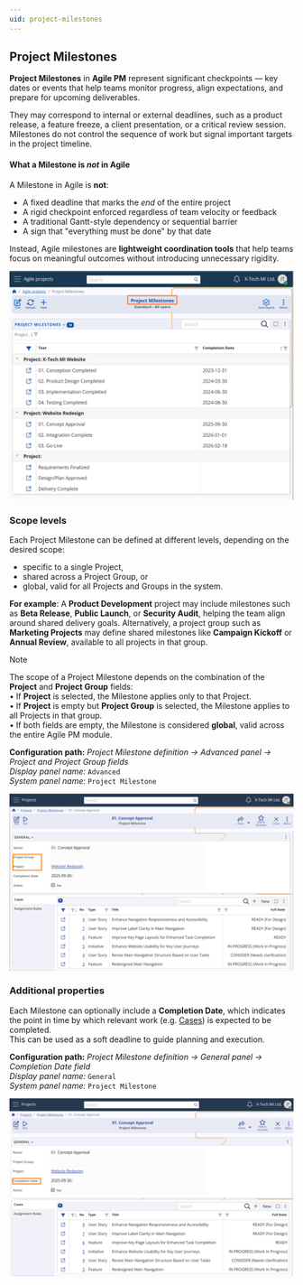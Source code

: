 ```yaml
---
uid: project-milestones
---
```


## Project Milestones

**Project Milestones** in **Agile PM** represent significant checkpoints — key dates or events that help teams monitor progress, align expectations, and prepare for upcoming deliverables.  

They may correspond to internal or external deadlines, such as a product release, a feature freeze, a client presentation, or a critical review session.  
Milestones do not control the sequence of work but signal important targets in the project timeline.

#### What a Milestone is *not* in Agile

A Milestone in Agile is **not**:

- A fixed deadline that marks the *end* of the entire project  
- A rigid checkpoint enforced regardless of team velocity or feedback  
- A traditional Gantt-style dependency or sequential barrier  
- A sign that "everything must be done" by that date  

Instead, Agile milestones are **lightweight coordination tools** that help teams focus on meaningful outcomes without introducing unnecessary rigidity.

![Project Milestones](pictures/project-milestones.png)

### Scope levels

Each Project Milestone can be defined at different levels, depending on the desired scope:
- specific to a single Project,  
- shared across a Project Group, or  
- global, valid for all Projects and Groups in the system.

**For example**:
A **Product Development** project may include milestones such as **Beta Release**, **Public Launch**, or **Security Audit**, helping the team align around shared delivery goals.  Alternatively, a project group such as **Marketing Projects** may define shared milestones like **Campaign Kickoff** or **Annual Review**, available to all projects in that group.

> [!Note]  
> The scope of a Project Milestone depends on the combination of the **Project** and **Project Group** fields:  
> • If **Project** is selected, the Milestone applies only to that Project.  
> • If **Project** is empty but **Project Group** is selected, the Milestone applies to all Projects in that group.  
> • If both fields are empty, the Milestone is considered **global**, valid across the entire Agile PM module.

**Configuration path:** *Project Milestone definition → Advanced panel → Project and Project Group fields*  
*Display panel name:* `Advanced`<br>
*System panel name:* `Project Milestone`

![Project Milestone Scope](pictures/milestone-scope.png)

### Additional properties

Each Milestone can optionally include a **Completion Date**, which indicates the point in time by which relevant work (e.g. [Cases](../../cases/index.md)) is expected to be completed.  
This can be used as a soft deadline to guide planning and execution.

**Configuration path:** *Project Milestone definition → General panel → Completion Date field*  
*Display panel name:* `General`<br>
*System panel name:* `Project Milestone`

![Milestone Completion Date](pictures/milestone-completion.png)
